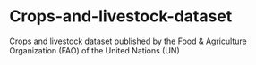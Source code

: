 # Crops-and-livestock-dataset
Crops and livestock dataset published by the Food &amp; Agriculture Organization (FAO) of the United Nations (UN)
